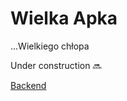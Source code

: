 # Wielka Apka
...Wielkiego chłopa

Under construction 🔜

[Backend](https://github.com/Es1337/wielka-apka-backend)
